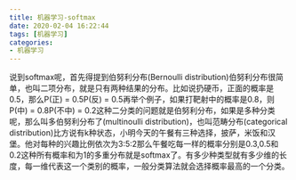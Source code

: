 ```yaml
---
title: 机器学习-softmax
date: 2020-02-04 16:22:44
tags: [机器学习]
categories: 
- 机器学习
---
```

说到softmax呢，首先得提到伯努利分布(Bernoulli distribution)伯努利分布很简单，也叫二项分布，就是只有两种结果的分布。比如说扔硬币，正面的概率是0.5，那么P(正) = 0.5P(反) = 0.5再举个例子，如果打靶射中的概率是0.8，则P(中) = 0.8P(不中) = 0.2这种二分类的问题就是伯努利分布，如果是多种分类呢，那么叫多伯努利分布了(multinoulli distribution)，也叫范畴分布(categorical distribution)比方说有k种状态，小明今天的午餐有三种选择，披萨，米饭和汉堡。他对每种的兴趣比例依次为3:5:2那么午餐吃每一样的概率分别是0.3,0.5和0.2这种所有概率和为1的多重分布就是softmax了。有多少种类型就有多少维的长度，每一维代表这一个类别的概率，一般分类算法就会选择概率最高的一个分类。